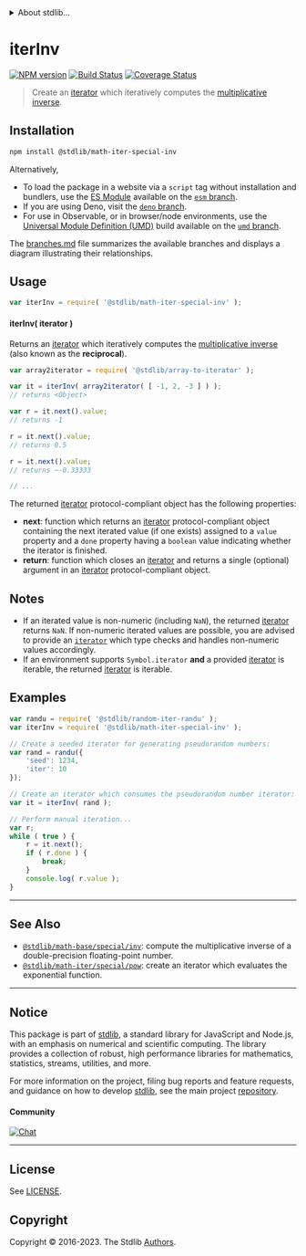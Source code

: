 <!--

@license Apache-2.0

Copyright (c) 2020 The Stdlib Authors.

Licensed under the Apache License, Version 2.0 (the "License");
you may not use this file except in compliance with the License.
You may obtain a copy of the License at

   http://www.apache.org/licenses/LICENSE-2.0

Unless required by applicable law or agreed to in writing, software
distributed under the License is distributed on an "AS IS" BASIS,
WITHOUT WARRANTIES OR CONDITIONS OF ANY KIND, either express or implied.
See the License for the specific language governing permissions and
limitations under the License.

-->


<details>
  <summary>
    About stdlib...
  </summary>
  <p>We believe in a future in which the web is a preferred environment for numerical computation. To help realize this future, we've built stdlib. stdlib is a standard library, with an emphasis on numerical and scientific computation, written in JavaScript (and C) for execution in browsers and in Node.js.</p>
  <p>The library is fully decomposable, being architected in such a way that you can swap out and mix and match APIs and functionality to cater to your exact preferences and use cases.</p>
  <p>When you use stdlib, you can be absolutely certain that you are using the most thorough, rigorous, well-written, studied, documented, tested, measured, and high-quality code out there.</p>
  <p>To join us in bringing numerical computing to the web, get started by checking us out on <a href="https://github.com/stdlib-js/stdlib">GitHub</a>, and please consider <a href="https://opencollective.com/stdlib">financially supporting stdlib</a>. We greatly appreciate your continued support!</p>
</details>

# iterInv

[![NPM version][npm-image]][npm-url] [![Build Status][test-image]][test-url] [![Coverage Status][coverage-image]][coverage-url] <!-- [![dependencies][dependencies-image]][dependencies-url] -->

> Create an [iterator][mdn-iterator-protocol] which iteratively computes the [multiplicative inverse][@stdlib/math/base/special/inv].

<!-- Section to include introductory text. Make sure to keep an empty line after the intro `section` element and another before the `/section` close. -->

<section class="intro">

</section>

<!-- /.intro -->

<!-- Package usage documentation. -->

<section class="installation">

## Installation

```bash
npm install @stdlib/math-iter-special-inv
```

Alternatively,

-   To load the package in a website via a `script` tag without installation and bundlers, use the [ES Module][es-module] available on the [`esm` branch][esm-url].
-   If you are using Deno, visit the [`deno` branch][deno-url].
-   For use in Observable, or in browser/node environments, use the [Universal Module Definition (UMD)][umd] build available on the [`umd` branch][umd-url].

The [branches.md][branches-url] file summarizes the available branches and displays a diagram illustrating their relationships.

</section>

<section class="usage">

## Usage

```javascript
var iterInv = require( '@stdlib/math-iter-special-inv' );
```

#### iterInv( iterator )

Returns an [iterator][mdn-iterator-protocol] which iteratively computes the [multiplicative inverse][@stdlib/math/base/special/inv] (also known as the **reciprocal**).

```javascript
var array2iterator = require( '@stdlib/array-to-iterator' );

var it = iterInv( array2iterator( [ -1, 2, -3 ] ) );
// returns <Object>

var r = it.next().value;
// returns -1

r = it.next().value;
// returns 0.5

r = it.next().value;
// returns ~-0.33333

// ...
```

The returned [iterator][mdn-iterator-protocol] protocol-compliant object has the following properties:

-   **next**: function which returns an [iterator][mdn-iterator-protocol] protocol-compliant object containing the next iterated value (if one exists) assigned to a `value` property and a `done` property having a `boolean` value indicating whether the iterator is finished.
-   **return**: function which closes an [iterator][mdn-iterator-protocol] and returns a single (optional) argument in an [iterator][mdn-iterator-protocol] protocol-compliant object.

</section>

<!-- /.usage -->

<!-- Package usage notes. Make sure to keep an empty line after the `section` element and another before the `/section` close. -->

<section class="notes">

## Notes

-   If an iterated value is non-numeric (including `NaN`), the returned [iterator][mdn-iterator-protocol] returns `NaN`. If non-numeric iterated values are possible, you are advised to provide an [`iterator`][mdn-iterator-protocol] which type checks and handles non-numeric values accordingly.
-   If an environment supports `Symbol.iterator` **and** a provided [iterator][mdn-iterator-protocol] is iterable, the returned [iterator][mdn-iterator-protocol] is iterable.

</section>

<!-- /.notes -->

<!-- Package usage examples. -->

<section class="examples">

## Examples

<!-- eslint no-undef: "error" -->

```javascript
var randu = require( '@stdlib/random-iter-randu' );
var iterInv = require( '@stdlib/math-iter-special-inv' );

// Create a seeded iterator for generating pseudorandom numbers:
var rand = randu({
    'seed': 1234,
    'iter': 10
});

// Create an iterator which consumes the pseudorandom number iterator:
var it = iterInv( rand );

// Perform manual iteration...
var r;
while ( true ) {
    r = it.next();
    if ( r.done ) {
        break;
    }
    console.log( r.value );
}
```

</section>

<!-- /.examples -->

<!-- Section to include cited references. If references are included, add a horizontal rule *before* the section. Make sure to keep an empty line after the `section` element and another before the `/section` close. -->

<section class="references">

</section>

<!-- /.references -->

<!-- Section for related `stdlib` packages. Do not manually edit this section, as it is automatically populated. -->

<section class="related">

* * *

## See Also

-   <span class="package-name">[`@stdlib/math-base/special/inv`][@stdlib/math/base/special/inv]</span><span class="delimiter">: </span><span class="description">compute the multiplicative inverse of a double-precision floating-point number.</span>
-   <span class="package-name">[`@stdlib/math-iter/special/pow`][@stdlib/math/iter/special/pow]</span><span class="delimiter">: </span><span class="description">create an iterator which evaluates the exponential function.</span>

</section>

<!-- /.related -->

<!-- Section for all links. Make sure to keep an empty line after the `section` element and another before the `/section` close. -->


<section class="main-repo" >

* * *

## Notice

This package is part of [stdlib][stdlib], a standard library for JavaScript and Node.js, with an emphasis on numerical and scientific computing. The library provides a collection of robust, high performance libraries for mathematics, statistics, streams, utilities, and more.

For more information on the project, filing bug reports and feature requests, and guidance on how to develop [stdlib][stdlib], see the main project [repository][stdlib].

#### Community

[![Chat][chat-image]][chat-url]

---

## License

See [LICENSE][stdlib-license].


## Copyright

Copyright &copy; 2016-2023. The Stdlib [Authors][stdlib-authors].

</section>

<!-- /.stdlib -->

<!-- Section for all links. Make sure to keep an empty line after the `section` element and another before the `/section` close. -->

<section class="links">

[npm-image]: http://img.shields.io/npm/v/@stdlib/math-iter-special-inv.svg
[npm-url]: https://npmjs.org/package/@stdlib/math-iter-special-inv

[test-image]: https://github.com/stdlib-js/math-iter-special-inv/actions/workflows/test.yml/badge.svg?branch=main
[test-url]: https://github.com/stdlib-js/math-iter-special-inv/actions/workflows/test.yml?query=branch:main

[coverage-image]: https://img.shields.io/codecov/c/github/stdlib-js/math-iter-special-inv/main.svg
[coverage-url]: https://codecov.io/github/stdlib-js/math-iter-special-inv?branch=main

<!--

[dependencies-image]: https://img.shields.io/david/stdlib-js/math-iter-special-inv.svg
[dependencies-url]: https://david-dm.org/stdlib-js/math-iter-special-inv/main

-->

[chat-image]: https://img.shields.io/gitter/room/stdlib-js/stdlib.svg
[chat-url]: https://app.gitter.im/#/room/#stdlib-js_stdlib:gitter.im

[stdlib]: https://github.com/stdlib-js/stdlib

[stdlib-authors]: https://github.com/stdlib-js/stdlib/graphs/contributors

[umd]: https://github.com/umdjs/umd
[es-module]: https://developer.mozilla.org/en-US/docs/Web/JavaScript/Guide/Modules

[deno-url]: https://github.com/stdlib-js/math-iter-special-inv/tree/deno
[umd-url]: https://github.com/stdlib-js/math-iter-special-inv/tree/umd
[esm-url]: https://github.com/stdlib-js/math-iter-special-inv/tree/esm
[branches-url]: https://github.com/stdlib-js/math-iter-special-inv/blob/main/branches.md

[stdlib-license]: https://raw.githubusercontent.com/stdlib-js/math-iter-special-inv/main/LICENSE

[mdn-iterator-protocol]: https://developer.mozilla.org/en-US/docs/Web/JavaScript/Reference/Iteration_protocols#The_iterator_protocol

<!-- <related-links> -->

[@stdlib/math/base/special/inv]: https://github.com/stdlib-js/math-base-special-inv

[@stdlib/math/iter/special/pow]: https://github.com/stdlib-js/math-iter-special-pow

<!-- </related-links> -->

</section>

<!-- /.links -->
